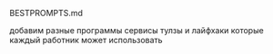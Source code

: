 BESTPROMPTS.md


 добавим  разные программы сервисы тулзы и лайфхаки которые  каждый работник может использовать